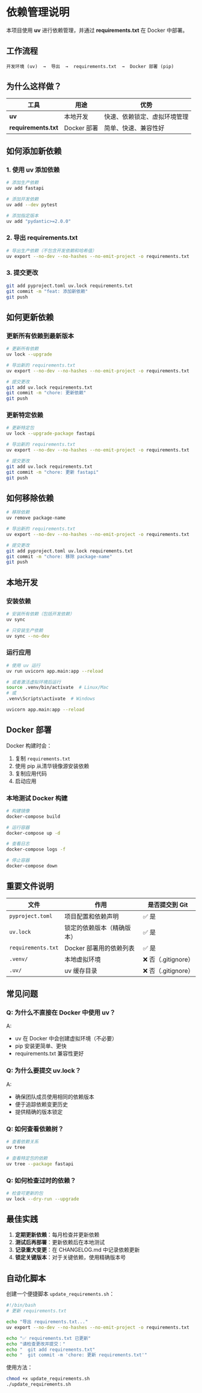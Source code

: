 # 依赖管理说明

本项目使用 **uv** 进行依赖管理，并通过 **requirements.txt** 在 Docker 中部署。

## 工作流程

```
开发环境 (uv)  →  导出  →  requirements.txt  →  Docker 部署 (pip)
```

## 为什么这样做？

| 工具 | 用途 | 优势 |
|------|------|------|
| **uv** | 本地开发 | 快速、依赖锁定、虚拟环境管理 |
| **requirements.txt** | Docker 部署 | 简单、快速、兼容性好 |

## 如何添加新依赖

### 1. 使用 uv 添加依赖

```bash
# 添加生产依赖
uv add fastapi

# 添加开发依赖
uv add --dev pytest

# 添加指定版本
uv add "pydantic>=2.0.0"
```

### 2. 导出 requirements.txt

```bash
# 导出生产依赖（不包含开发依赖和哈希值）
uv export --no-dev --no-hashes --no-emit-project -o requirements.txt
```

### 3. 提交更改

```bash
git add pyproject.toml uv.lock requirements.txt
git commit -m "feat: 添加新依赖"
git push
```

## 如何更新依赖

### 更新所有依赖到最新版本

```bash
# 更新所有依赖
uv lock --upgrade

# 导出新的 requirements.txt
uv export --no-dev --no-hashes --no-emit-project -o requirements.txt

# 提交更改
git add uv.lock requirements.txt
git commit -m "chore: 更新依赖"
git push
```

### 更新特定依赖

```bash
# 更新特定包
uv lock --upgrade-package fastapi

# 导出新的 requirements.txt
uv export --no-dev --no-hashes --no-emit-project -o requirements.txt

# 提交更改
git add uv.lock requirements.txt
git commit -m "chore: 更新 fastapi"
git push
```

## 如何移除依赖

```bash
# 移除依赖
uv remove package-name

# 导出新的 requirements.txt
uv export --no-dev --no-hashes --no-emit-project -o requirements.txt

# 提交更改
git add pyproject.toml uv.lock requirements.txt
git commit -m "chore: 移除 package-name"
git push
```

## 本地开发

### 安装依赖

```bash
# 安装所有依赖（包括开发依赖）
uv sync

# 只安装生产依赖
uv sync --no-dev
```

### 运行应用

```bash
# 使用 uv 运行
uv run uvicorn app.main:app --reload

# 或者激活虚拟环境后运行
source .venv/bin/activate  # Linux/Mac
# 或
.venv\Scripts\activate  # Windows

uvicorn app.main:app --reload
```

## Docker 部署

Docker 构建时会：
1. 复制 `requirements.txt`
2. 使用 pip 从清华镜像源安装依赖
3. 复制应用代码
4. 启动应用

### 本地测试 Docker 构建

```bash
# 构建镜像
docker-compose build

# 运行容器
docker-compose up -d

# 查看日志
docker-compose logs -f

# 停止容器
docker-compose down
```

## 重要文件说明

| 文件 | 作用 | 是否提交到 Git |
|------|------|----------------|
| `pyproject.toml` | 项目配置和依赖声明 | ✅ 是 |
| `uv.lock` | 锁定的依赖版本（精确版本） | ✅ 是 |
| `requirements.txt` | Docker 部署用的依赖列表 | ✅ 是 |
| `.venv/` | 本地虚拟环境 | ❌ 否（.gitignore） |
| `.uv/` | uv 缓存目录 | ❌ 否（.gitignore） |

## 常见问题

### Q: 为什么不直接在 Docker 中使用 uv？

A: 
- uv 在 Docker 中会创建虚拟环境（不必要）
- pip 安装更简单、更快
- requirements.txt 兼容性更好

### Q: 为什么要提交 uv.lock？

A: 
- 确保团队成员使用相同的依赖版本
- 便于追踪依赖变更历史
- 提供精确的版本锁定

### Q: 如何查看依赖树？

```bash
# 查看依赖关系
uv tree

# 查看特定包的依赖
uv tree --package fastapi
```

### Q: 如何检查过时的依赖？

```bash
# 检查可更新的包
uv lock --dry-run --upgrade
```

## 最佳实践

1. **定期更新依赖**：每月检查并更新依赖
2. **测试后再部署**：更新依赖后在本地测试
3. **记录重大变更**：在 CHANGELOG.md 中记录依赖更新
4. **锁定关键版本**：对于关键依赖，使用精确版本号

## 自动化脚本

创建一个便捷脚本 `update_requirements.sh`：

```bash
#!/bin/bash
# 更新 requirements.txt

echo "导出 requirements.txt..."
uv export --no-dev --no-hashes --no-emit-project -o requirements.txt

echo "✅ requirements.txt 已更新"
echo "请检查更改并提交："
echo "  git add requirements.txt"
echo "  git commit -m 'chore: 更新 requirements.txt'"
```

使用方法：
```bash
chmod +x update_requirements.sh
./update_requirements.sh
```

